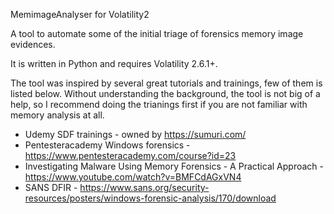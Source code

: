 MemimageAnalyser for Volatility2

A tool to automate some of the initial triage of forensics memory image evidences.

It is written in Python and requires Volatility 2.6.1+.

The tool was inspired by several great tutorials and trainings, few of them is listed below.
Without understanding the background, the tool is not big of a help, so I recommend doing the trianings first
 if you are not familiar with memory analysis at all.
* Udemy SDF trainings - owned by https://sumuri.com/ 
* Pentesteracademy Windows forensics - https://www.pentesteracademy.com/course?id=23
* Investigating Malware Using Memory Forensics - A Practical Approach -
  https://www.youtube.com/watch?v=BMFCdAGxVN4
* SANS DFIR - https://www.sans.org/security-resources/posters/windows-forensic-analysis/170/download